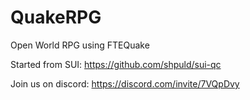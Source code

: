 # QuakeRPG

Open World RPG using FTEQuake

Started from SUI:
https://github.com/shpuld/sui-qc

Join us on discord: https://discord.com/invite/7VQpDvy
